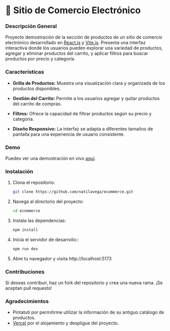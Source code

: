 # 🛒 Sitio de Comercio Electrónico

### Descripción General

Proyecto demostración de la sección de productos de un sitio de comercio electrónico desarrollado en [React.js](https://es.react.dev/) y [Vite.js](https://vitejs.dev/).
Presenta una interfaz interactiva donde los usuarios pueden explorar una variedad de productos, agregar y eliminar productos del carrito, y aplicar filtros para buscar productos por precio y categoría.

### Características

- **Grilla de Productos:** Muestra una visualización clara y organizada de los productos disponibles.

- **Gestión del Carrito:** Permite a los usuarios agregar y quitar productos del carrito de compras.

- **Filtros:** Ofrece la capacidad de filtrar productos según su precio y categoría.

- **Diseño Responsivo:** La interfaz se adapta a diferentes tamaños de pantalla para una experiencia de usuario consistente.


### Demo

Puedes ver una demostración en vivo [aquí](https://ecommerce-ten-vert.vercel.app/).


### Instalación

1. Clona el repositorio:

   ```bash
   git clone https://github.com/natilavega/ecommerce.git

2. Navega al directorio del proyecto:

   ```bash
   cd ecommerce

3. Instala las dependencias:

   ```bash
   npm install

4. Inicia el servidor de desarrollo::

   ```bash
   npm run dev

5. Abre tu navegador y visita http://localhost:5173


### Contribuciones

Si deseas contribuir, haz un fork del repositorio y crea una nueva rama. ¡Se aceptan pull requests!

### Agradecimientos

- Pintatuti por permitirme utilizar la información de su antiguo catálogo de productos.
- [Vercel](https://vercel.com/) por el alojamiento y despligue del proyecto.
